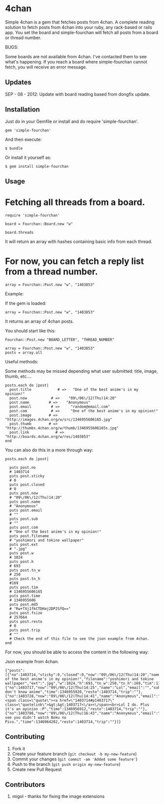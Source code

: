 # 4chan

Simple 4chan is a gem that fetches posts from 4chan. A complete reading solution to fetch posts from 4chan into your ruby, any rack-based or rails app. You set the board and simple-fourchan will fetch all posts from a board or thread number.

BUGS:

Some boards are not available from 4chan. I've contacted them to see what's happening.
If you reach a board where simple-fourchan cannot fetch, you will receive an error message.

## Updates

SEP - 08 - 2012: Update with board reading based from dongfix update.

## Installation

Just do in your Gemfile or install and do require 'simple-fourchan'.

    gem 'simple-fourchan'

And then execute:

    $ bundle

Or install it yourself as:

    $ gem install simple-fourchan

## Usage

# Fetching all threads from a board.

    require 'simple-fourchan'

    board = Fourchan::Board.new "w"

    board.threads

It will return an array with hashes containing basic info from each thread.

# For now, you can fetch a reply list from a thread number.

    array = Fourchan::Post.new "w", "1403853"

Example:

If the gem is loaded:

    array = Fourchan::Post.new "w", "1403853"

It returns an array of 4chan posts.

You should start like this:

    Fourchan::Post.new "BOARD_LETTER", "THREAD_NUMBER"

    array = Fourchan::Post.new "w", "1403853"
    posts = array.all

Useful methods:

Some methods may be missed depending what user submitted: title, image, thumb, etc....

    posts.each do |post|
      post.title            # =>   "One of the best anime's in my opinion!"
      post.now           # =>    "09\/06\/12(Thu)14:20"
      post.name         # =>    "Anonymous"
      post.email         # =>     "random@email.com"
      post.com           # =>     "One of the best anime's in my opinion!"
      post.image        # =>     "http://images.4chan.org/w/src/1346955606165.jpg"
      post.thumb        # =>     "http://thumbs.4chan.org/w/thumb/1346955606165s.jpg"
      post.link            # =>     "http://boards.4chan.org/w/res/1403853"
    end


You can also do this in a more through way:

    posts.each do |post|

      puts post.no
      # 1403714
      puts post.sticky
      # 0
      puts post.closed
      # 0
      puts post.now
      # "09\/06\/12(Thu)14:20"
      puts post.name
      # "Anonymous"
      puts post.email
      # ""
      puts post.sub
      # ""
      puts post.com
      # "One of the best anime's in my opinion!"
      puts post.filename
      # "yoshimori and tokine wallpaper"
      puts post.ext
      # ".jpg"
      puts post.w
      # 1024
      puts post.h
      # 693
      puts post.tn_w
      # 250
      puts post.tn_h
      #169
      puts post.tim
      # 1346955606165
      puts post.time
      # 1346955606
      puts post.md5
      # "Rw+TXj1fkCTDKmj2DP2SfQ=="
      puts post.fsize
      # 257664
      puts post.resto
      # 0
      puts post.trip
      # ""
      # Check the end of this file to see the json example from 4chan.
    end

For now, you should be able to access the content in the following way:


Json example from 4chan.

    {"posts": [{"no":1403714,"sticky":0,"closed":0,"now":"09\/06\/12(Thu)14:20","name":"Anonymous","email":"","sub":"","com":"One of the best anime's in my opinion!","filename":"yoshimori and tokine wallpaper","ext":".jpg","w":1024,"h":693,"tn_w":250,"tn_h":169,"tim":1346955606165,"time":1346955606,"md5":"Rw+TXj1fkCTDKmj2DP2SfQ==","fsize":257664,"resto":0,"trip":""},{"no":1403717,"now":"09\/06\/12(Thu)14:25","name":"Lol","email":"","sub":"","com":"You don't know anime","time":1346955928,"resto":1403714,"trip":""},{"no":1403728,"now":"09\/06\/12(Thu)14:41","name":"Anonymous","email":"","sub":"","com":"<span class=\"quote\"><a href=\"1403714#p1403717\" class=\"quotelink\">&gt;&gt;1403717<\/a><\/span><br>Lol I do. Plus it's an opinion :P","time":1346956912,"resto":1403714,"trip":""},{"no":1403786,"now":"09\/06\/12(Thu)16:43","name":"Anonymous","email":"","sub":"","com":"I see you didn't watch Boku no Pico.","time":1346964202,"resto":1403714,"trip":""}]}

## Contributing

1. Fork it
2. Create your feature branch (`git checkout -b my-new-feature`)
3. Commit your changes (`git commit -am 'Added some feature'`)
4. Push to the branch (`git push origin my-new-feature`)
5. Create new Pull Request

## Contributors

1. migol - thanks for fixing the image extensions
